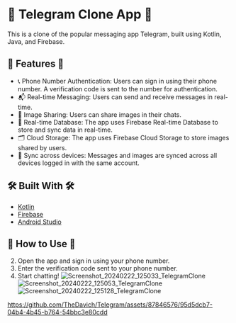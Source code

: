 # 📱 Telegram Clone App 📱

This is a clone of the popular messaging app Telegram, built using Kotlin, Java, and Firebase.

## 🚀 Features 🚀

- 📞 Phone Number Authentication: Users can sign in using their phone number. A verification code is sent to the number for authentication.
- 📬 Real-time Messaging: Users can send and receive messages in real-time.
- 📸 Image Sharing: Users can share images in their chats.
- 🔄 Real-time Database: The app uses Firebase Real-time Database to store and sync data in real-time.
- 🗂️ Cloud Storage: The app uses Firebase Cloud Storage to store images shared by users.
- 🔄 Sync across devices: Messages and images are synced across all devices logged in with the same account.

## 🛠️ Built With 🛠️

- [Kotlin](https://kotlinlang.org/)
- [Firebase](https://firebase.google.com/)
- [Android Studio](https://developer.android.com/studio)

## 📖 How to Use 📖

2. Open the app and sign in using your phone number.
3. Enter the verification code sent to your phone number.
4. Start chatting!
![Screenshot_20240222_125033_TelegramClone](https://github.com/TheDavich/Telegram/assets/87846576/8e55ff0d-b862-4918-8bbb-8d0ec7974a2a)
![Screenshot_20240222_125053_TelegramClone](https://github.com/TheDavich/Telegram/assets/87846576/ec952602-b55b-42ad-8999-4e27d73bc7f3)
![Screenshot_20240222_125128_TelegramClone](https://github.com/TheDavich/Telegram/assets/87846576/1ecc3619-8aca-4931-978f-c0624778e98f)


https://github.com/TheDavich/Telegram/assets/87846576/95d5dcb7-04b4-4b45-b764-54bbc3e80cdd
